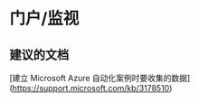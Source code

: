 
<properties
    pageTitle="portal/monitoring"
    description="32501555Portalmonitoring"
    service="microsoft.automation"
    resource="automationaccounts"
    authors="adoyle"
    displayorder=""
    selfHelpType="generic"
    supportTopicIds="32501555"
    resourceTags=""
    productPesIds="15607"
    cloudEnvironments="public"
/>


# 门户/监视


## **建议的文档**
[建立 Microsoft Azure 自动化案例时要收集的数据] (https://support.microsoft.com/kb/3178510)


<!--HONumber=Aug16_HO3-->


